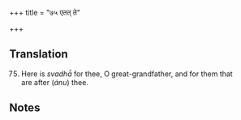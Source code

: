 +++
title = "७५ एतत् ते"

+++
## Translation
75. Here is *svadhā́* for thee, O great-grandfather, and for them that  
are after (*ánu*) thee.

## Notes

